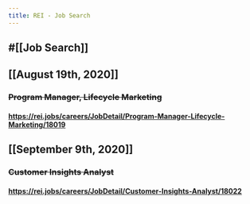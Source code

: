 ```yaml
---
title: REI - Job Search
---
```


## #[[Job Search]]

## 

## [[August 19th, 2020]]
### ~~Program Manager, Lifecycle Marketing~~
#### https://rei.jobs/careers/JobDetail/Program-Manager-Lifecycle-Marketing/18019

## [[September 9th, 2020]]
### ~~Customer Insights Analyst~~
#### https://rei.jobs/careers/JobDetail/Customer-Insights-Analyst/18022
